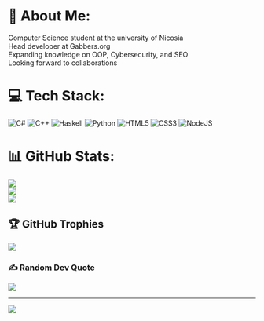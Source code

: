 # 💫 About Me:
Computer Science student at the university of Nicosia<BR>
Head developer at Gabbers.org<BR>
Expanding knowledge on OOP, Cybersecurity, and SEO<BR>
Looking forward to collaborations


# 💻 Tech Stack:
![C#](https://img.shields.io/badge/c%23-%23239120.svg?style=for-the-badge&logo=c-sharp&logoColor=white) ![C++](https://img.shields.io/badge/c++-%2300599C.svg?style=for-the-badge&logo=c%2B%2B&logoColor=white)  ![Haskell](https://img.shields.io/badge/Haskell-5e5086?style=for-the-badge&logo=haskell&logoColor=white) ![Python](https://img.shields.io/badge/python-3670A0?style=for-the-badge&logo=python&logoColor=ffdd54) ![HTML5](https://img.shields.io/badge/html5-%23E34F26.svg?style=for-the-badge&logo=html5&logoColor=white) ![CSS3](https://img.shields.io/badge/css3-%231572B6.svg?style=for-the-badge&logo=css3&logoColor=white) ![NodeJS](https://img.shields.io/badge/node.js-6DA55F?style=for-the-badge&logo=node.js&logoColor=white)
# 📊 GitHub Stats:
![](https://github-readme-stats.vercel.app/api?username=Ali-taherii&theme=dark&hide_border=false&include_all_commits=true&count_private=true)<br/>
![](https://github-readme-streak-stats.herokuapp.com/?user=Ali-taherii&theme=dark&hide_border=false)<br/>
![](https://github-readme-stats.vercel.app/api/top-langs/?username=Ali-taherii&theme=dark&hide_border=false&include_all_commits=true&count_private=true&layout=compact)

## 🏆 GitHub Trophies
![](https://github-profile-trophy.vercel.app/?username=Ali-taherii&theme=radical&no-frame=false&no-bg=false&margin-w=4)

### ✍️ Random Dev Quote
![](https://quotes-github-readme.vercel.app/api?type=horizontal&theme=radical)

---
[![](https://visitcount.itsvg.in/api?id=Ali-taherii&icon=0&color=0)](https://visitcount.itsvg.in)

<!-- Proudly created with GPRM ( https://gprm.itsvg.in ) -->
